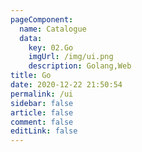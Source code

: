 ```yaml
---
pageComponent: 
  name: Catalogue
  data: 
    key: 02.Go
    imgUrl: /img/ui.png
    description: Golang,Web 
title: Go
date: 2020-12-22 21:50:54
permalink: /ui
sidebar: false
article: false
comment: false
editLink: false
---
```

